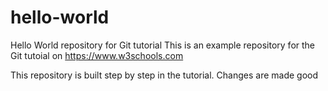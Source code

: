 # hello-world
Hello World repository for Git tutorial
This is an example repository for the Git tutoial on https://www.w3schools.com

This repository is built step by step in the tutorial.
Changes are made good
